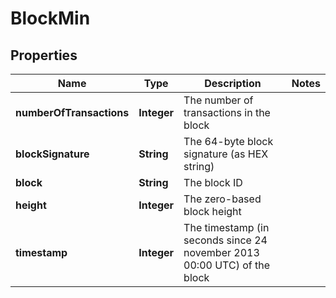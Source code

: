 # BlockMin

## Properties
Name | Type | Description | Notes
------------ | ------------- | ------------- | -------------
**numberOfTransactions** | **Integer** | The number of transactions in the block | 
**blockSignature** | **String** | The 64-byte block signature (as HEX string) | 
**block** | **String** | The block ID | 
**height** | **Integer** | The zero-based block height | 
**timestamp** | **Integer** | The timestamp (in seconds since 24 november 2013 00:00 UTC) of the block | 
